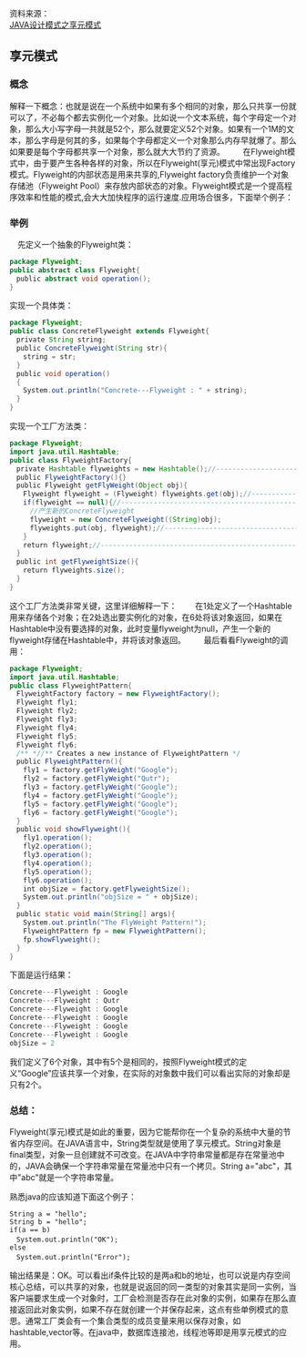 资料来源：<br/>
[JAVA设计模式之享元模式](https://blog.csdn.net/jason0539/article/details/22908915)

## 享元模式

### 概念

解释一下概念：也就是说在一个系统中如果有多个相同的对象，那么只共享一份就可以了，不必每个都去实例化一个对象。比如说一个文本系统，每个字母定一个对象，那么大小写字母一共就是52个，那么就要定义52个对象。如果有一个1M的文本，那么字母是何其的多，如果每个字母都定义一个对象那么内存早就爆了。那么如果要是每个字母都共享一个对象，那么就大大节约了资源。
　　在Flyweight模式中，由于要产生各种各样的对象，所以在Flyweight(享元)模式中常出现Factory模式。Flyweight的内部状态是用来共享的,Flyweight factory负责维护一个对象存储池（Flyweight Pool）来存放内部状态的对象。Flyweight模式是一个提高程序效率和性能的模式,会大大加快程序的运行速度.应用场合很多，下面举个例子：

### 举例

　先定义一个抽象的Flyweight类：

```java
package Flyweight;
public abstract class Flyweight{
　public abstract void operation();
}
```

实现一个具体类：

```java
package Flyweight;
public class ConcreteFlyweight extends Flyweight{
　private String string;
　public ConcreteFlyweight(String str){
　　string = str;
　}
　public void operation()
　{
　　System.out.println("Concrete---Flyweight : " + string);
　}
}
```

实现一个工厂方法类：

```java
package Flyweight;
import java.util.Hashtable;
public class FlyweightFactory{
　private Hashtable flyweights = new Hashtable();//----------------------------1
　public FlyweightFactory(){}
　public Flyweight getFlyWeight(Object obj){
　　Flyweight flyweight = (Flyweight) flyweights.get(obj);//----------------2
　　if(flyweight == null){//---------------------------------------------------3
　　　//产生新的ConcreteFlyweight
　　　flyweight = new ConcreteFlyweight((String)obj);
　　　flyweights.put(obj, flyweight);//--------------------------------------5
　　}
　　return flyweight;//---------------------------------------------------------6
　}
　public int getFlyweightSize(){
　　return flyweights.size();
　}
}
```

这个工厂方法类非常关键，这里详细解释一下：
　　在1处定义了一个Hashtable用来存储各个对象；在2处选出要实例化的对象，在6处将该对象返回，如果在Hashtable中没有要选择的对象，此时变量flyweight为null，产生一个新的flyweight存储在Hashtable中，并将该对象返回。
　　最后看看Flyweight的调用：

```java
package Flyweight;
import java.util.Hashtable;
public class FlyweightPattern{
　FlyweightFactory factory = new FlyweightFactory(); 
　Flyweight fly1;
　Flyweight fly2;
　Flyweight fly3;
　Flyweight fly4;
　Flyweight fly5;
　Flyweight fly6;
　/** *//** Creates a new instance of FlyweightPattern */
　public FlyweightPattern(){
　　fly1 = factory.getFlyWeight("Google");
　　fly2 = factory.getFlyWeight("Qutr");
　　fly3 = factory.getFlyWeight("Google");
　　fly4 = factory.getFlyWeight("Google");
　　fly5 = factory.getFlyWeight("Google");
　　fly6 = factory.getFlyWeight("Google");
　}
　public void showFlyweight(){
　　fly1.operation();
　　fly2.operation();
　　fly3.operation();
　　fly4.operation();
　　fly5.operation();
　　fly6.operation();
　　int objSize = factory.getFlyweightSize();
　　System.out.println("objSize = " + objSize);
　}
　public static void main(String[] args){
　　System.out.println("The FlyWeight Pattern!");
　　FlyweightPattern fp = new FlyweightPattern();
　　fp.showFlyweight();
　}
}
```

下面是运行结果：

```java
Concrete---Flyweight : Google
Concrete---Flyweight : Qutr
Concrete---Flyweight : Google
Concrete---Flyweight : Google
Concrete---Flyweight : Google
Concrete---Flyweight : Google
objSize = 2
```

我们定义了6个对象，其中有5个是相同的，按照Flyweight模式的定义“Google”应该共享一个对象，在实际的对象数中我们可以看出实际的对象却是只有2个。

### 总结：

Flyweight(享元)模式是如此的重要，因为它能帮你在一个复杂的系统中大量的节省内存空间。在JAVA语言中，String类型就是使用了享元模式。String对象是final类型，对象一旦创建就不可改变。在JAVA中字符串常量都是存在常量池中的，JAVA会确保一个字符串常量在常量池中只有一个拷贝。String a="abc"，其中"abc"就是一个字符串常量。

熟悉java的应该知道下面这个例子：

```
String a = "hello";
String b = "hello";
if(a == b)
　System.out.println("OK");
else
　System.out.println("Error");
```

输出结果是：OK。可以看出if条件比较的是两a和b的地址，也可以说是内存空间
核心总结，可以共享的对象，也就是说返回的同一类型的对象其实是同一实例，当客户端要求生成一个对象时，工厂会检测是否存在此对象的实例，如果存在那么直接返回此对象实例，如果不存在就创建一个并保存起来，这点有些单例模式的意思。通常工厂类会有一个集合类型的成员变量来用以保存对象，如hashtable,vector等。在java中，数据库连接池，线程池等即是用享元模式的应用。
